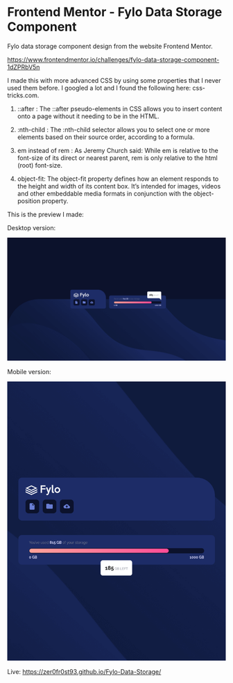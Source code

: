 # Frontend Mentor - Fylo Data Storage Component 

Fylo data storage component design from the website Frontend Mentor.

https://www.frontendmentor.io/challenges/fylo-data-storage-component-1dZPRbV5n

I made this with more advanced CSS by using some properties that I never used them before. I googled a lot and I found the following here: css-tricks.com.

1) ::after : The ::after pseudo-elements in CSS allows you to insert content onto a page without it needing to be in the HTML.

2) :nth-child : The :nth-child selector allows you to select one or more elements based on their source order, according to a formula. 

3) em instead of rem : As Jeremy Church said: While em is relative to the font-size of its direct or nearest parent, rem is only relative to the html (root) font-size.

4) object-fit: The object-fit property defines how an element responds to the height and width of its content box. It’s intended for images, videos and other embeddable media formats in conjunction with the object-position property. 

This is the preview I made:

Desktop version:

![](FinishedPreview.png)

Mobile version:

![](FinishedPreview-Mobile.png)

Live: https://zer0fr0st93.github.io/Fylo-Data-Storage/